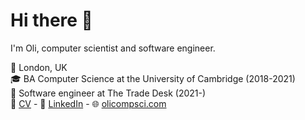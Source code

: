 # Hi there 👋

I'm Oli, computer scientist and software engineer.

🏡 London, UK\
🎓 BA Computer Science at the University of Cambridge (2018-2021)\
💼 Software engineer at The Trade Desk (2021-)\
📝 [CV](https://www.olicompsci.com/CV.pdf) - 
🤝‍ [LinkedIn](https://www.linkedin.com/in/oliverfwales/) - 
🌐 [olicompsci.com](https://www.olicompsci.com/)
